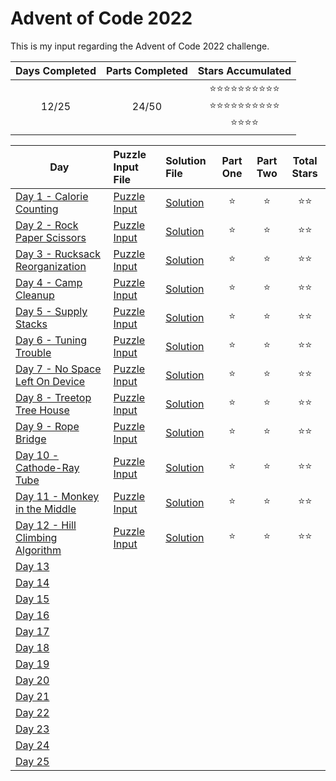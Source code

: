 # Advent of Code 2022
This is my input regarding the Advent of Code 2022 challenge.

| Days Completed | Parts Completed | Stars Accumulated |
| :------------: | :-------------: | :---------------: |
| 12/25          | 24/50           | :star::star::star::star::star::star::star::star::star::star:<br>:star::star::star::star::star::star::star::star::star::star:<br>:star::star::star::star: |

| Day                                        | Puzzle Input File         | Solution File           | Part One | Part Two | Total Stars   |
| ----------------------------------------   | :------------------------ | :---------------------- | :------: | :------: | :-----------: |
| [Day 1 - Calorie Counting][DAY_1]          | [Puzzle Input][PUZZLE_1]  | [Solution][SOLUTION_1]  | :star:   | :star:   | :star::star:  |
| [Day 2 - Rock Paper Scissors][DAY_2]       | [Puzzle Input][PUZZLE_2]  | [Solution][SOLUTION_2]  | :star:   | :star:   | :star::star:  |
| [Day 3 - Rucksack Reorganization][DAY_3]   | [Puzzle Input][PUZZLE_3]  | [Solution][SOLUTION_3]  | :star:   | :star:   | :star::star:  |
| [Day 4 - Camp Cleanup][DAY_4]              | [Puzzle Input][PUZZLE_4]  | [Solution][SOLUTION_4]  | :star:   | :star:   | :star::star:  |
| [Day 5 - Supply Stacks][DAY_5]             | [Puzzle Input][PUZZLE_5]  | [Solution][SOLUTION_5]  | :star:   | :star:   | :star::star:  |
| [Day 6 - Tuning Trouble][DAY_6]            | [Puzzle Input][PUZZLE_6]  | [Solution][SOLUTION_6]  | :star:   | :star:   | :star::star:  |
| [Day 7 - No Space Left On Device][DAY_7]   | [Puzzle Input][PUZZLE_7]  | [Solution][SOLUTION_7]  | :star:   | :star:   | :star::star:  |
| [Day 8 - Treetop Tree House][DAY_8]        | [Puzzle Input][PUZZLE_8]  | [Solution][SOLUTION_8]  | :star:   | :star:   | :star::star:  |
| [Day 9 - Rope Bridge][DAY_9]               | [Puzzle Input][PUZZLE_9]  | [Solution][SOLUTION_9]  | :star:   | :star:   | :star::star:  |
| [Day 10 - Cathode-Ray Tube][DAY_10]        | [Puzzle Input][PUZZLE_10] | [Solution][SOLUTION_10] | :star:   | :star:   | :star::star:  |
| [Day 11 - Monkey in the Middle][DAY_11]    | [Puzzle Input][PUZZLE_11] | [Solution][SOLUTION_11] | :star:   | :star:   | :star::star:  |
| [Day 12 - Hill Climbing Algorithm][DAY_12] | [Puzzle Input][PUZZLE_12] | [Solution][SOLUTION_12] | :star:   | :star:   | :star::star:  |
| [Day 13][DAY_13]                           | [][PUZZLE_13] | [][SOLUTION_13] |    |    |   |
| [Day 14][DAY_14]                           | [][PUZZLE_14] | [][SOLUTION_14] |    |    |   |
| [Day 15][DAY_15]                           | [][PUZZLE_15] | [][SOLUTION_15] |    |    |   |
| [Day 16][DAY_16]                           | [][PUZZLE_16] | [][SOLUTION_16] |    |    |   |
| [Day 17][DAY_17]                           | [][PUZZLE_17] | [][SOLUTION_17] |    |    |   |
| [Day 18][DAY_18]                           | [][PUZZLE_18] | [][SOLUTION_18] |    |    |   |
| [Day 19][DAY_19]                           | [][PUZZLE_19] | [][SOLUTION_19] |    |    |   |
| [Day 20][DAY_20]                           | [][PUZZLE_20] | [][SOLUTION_20] |    |    |   |
| [Day 21][DAY_21]                           | [][PUZZLE_21] | [][SOLUTION_21] |    |    |   |
| [Day 22][DAY_22]                           | [][PUZZLE_22] | [][SOLUTION_22] |    |    |   |
| [Day 23][DAY_23]                           | [][PUZZLE_23] | [][SOLUTION_23] |    |    |   |
| [Day 24][DAY_24]                           | [][PUZZLE_24] | [][SOLUTION_24] |    |    |   |
| [Day 25][DAY_25]                           | [][PUZZLE_25] | [][SOLUTION_25] |    |    |   |

<!-- Link to the days in Advent of Code -->
[DAY_1]:  https://adventofcode.com/2022/day/1
[DAY_2]:  https://adventofcode.com/2022/day/2
[DAY_3]:  https://adventofcode.com/2022/day/3
[DAY_4]:  https://adventofcode.com/2022/day/4
[DAY_5]:  https://adventofcode.com/2022/day/5
[DAY_6]:  https://adventofcode.com/2022/day/6
[DAY_7]:  https://adventofcode.com/2022/day/7
[DAY_8]:  https://adventofcode.com/2022/day/8
[DAY_9]:  https://adventofcode.com/2022/day/9
[DAY_10]: https://adventofcode.com/2022/day/10
[DAY_11]: https://adventofcode.com/2022/day/11
[DAY_12]: https://adventofcode.com/2022/day/12
[DAY_13]: https://adventofcode.com/2022/day/13
[DAY_14]: https://adventofcode.com/2022/day/14
[DAY_15]: https://adventofcode.com/2022/day/15
[DAY_16]: https://adventofcode.com/2022/day/16
[DAY_17]: https://adventofcode.com/2022/day/17
[DAY_18]: https://adventofcode.com/2022/day/18
[DAY_19]: https://adventofcode.com/2022/day/19
[DAY_20]: https://adventofcode.com/2022/day/20
[DAY_21]: https://adventofcode.com/2022/day/21
[DAY_22]: https://adventofcode.com/2022/day/22
[DAY_23]: https://adventofcode.com/2022/day/23
[DAY_24]: https://adventofcode.com/2022/day/24
[DAY_25]: https://adventofcode.com/2022/day/25

<!-- Link to the local Solution File -->
[SOLUTION_1]:  Day%201/Day%201%20-%20Calorie%20Counting.py
[SOLUTION_2]:  Day%202/Day%202%20-%20Rock%20Paper%20Scissors.py
[SOLUTION_3]:  Day%203/Day%203%20-%20Rucksack%20Reorganization.py
[SOLUTION_4]:  Day%204/Day%204%20-%20Camp%20Cleanup.py
[SOLUTION_5]:  Day%205/Day%205%20-%20Supply%20Stacks.py
[SOLUTION_6]:  Day%206/Day%206%20-%20Tuning%20Trouble.py
[SOLUTION_7]:  Day%207/Day%207%20-%20No%20Space%20Left%20On%20Device.py
[SOLUTION_8]:  Day%208/Day%208%20-%20Treetop%20Tree%20House.py
[SOLUTION_9]:  Day%209/Day%209%20-%20Rope%20Bridge.py
[SOLUTION_10]: Day%2010/Day%2010%20-%20Cathode-Ray%20Tube.py
[SOLUTION_11]: Day%2011/Day%2011%20-%20Monkey%20in%20the%20Middle.py
[SOLUTION_12]: Day%2012/Day%2012%20-%20Hill%20Climbing%20Algorithm.py
[SOLUTION_13]: Day%2013/Day%2013%20-%20
[SOLUTION_14]: Day%2014/Day%2014%20-%20
[SOLUTION_15]: Day%2015/Day%2015%20-%20
[SOLUTION_16]: Day%2016/Day%2016%20-%20
[SOLUTION_17]: Day%2017/Day%2017%20-%20
[SOLUTION_18]: Day%2018/Day%2018%20-%20
[SOLUTION_19]: Day%2019/Day%2019%20-%20
[SOLUTION_20]: Day%2020/Day%2020%20-%20
[SOLUTION_21]: Day%2022/Day%2021%20-%20
[SOLUTION_22]: Day%2022/Day%2022%20-%20
[SOLUTION_23]: Day%2023/Day%2023%20-%20
[SOLUTION_24]: Day%2024/Day%2024%20-%20
[SOLUTION_25]: Day%2025/Day%2025%20-%20

<!-- Link to the local Puzzle Input File -->
[PUZZLE_1]:  Day%201/Calorie_Counting.py
[PUZZLE_2]:  Day%202/Rock_Paper_Scissors.py
[PUZZLE_3]:  Day%203/Rucksack_Reorganization.py
[PUZZLE_4]:  Day%204/Camp_Cleanup.py
[PUZZLE_5]:  Day%205/Supply_Stacks.py
[PUZZLE_6]:  Day%206/Tuning_Trouble.py
[PUZZLE_7]:  Day%207/No_Space_Left_On_Device.py
[PUZZLE_8]:  Day%208/Treetop_Tree_House.py
[PUZZLE_9]:  Day%209/Rope_Bridge.py
[PUZZLE_10]: Day%2010/Cathode_Ray_Tube.py
[PUZZLE_11]: Day%2011/Monkey_in_the_Middle.py
[PUZZLE_12]: Day%2012/Hill_Climbing_Algorithm.py
[PUZZLE_13]: Day%2013/
[PUZZLE_14]: Day%2014/
[PUZZLE_15]: Day%2015/
[PUZZLE_16]: Day%2016/
[PUZZLE_17]: Day%2017/
[PUZZLE_18]: Day%2018/
[PUZZLE_19]: Day%2019/
[PUZZLE_20]: Day%2020/
[PUZZLE_21]: Day%2021/
[PUZZLE_22]: Day%2022/
[PUZZLE_23]: Day%2023/
[PUZZLE_24]: Day%2024/
[PUZZLE_25]: Day%2025/
